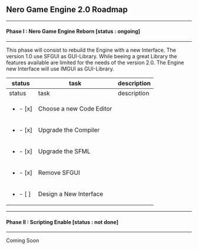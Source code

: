 ## Nero Game Engine 2.0 Roadmap

---
#### Phase I : Nero Game Engine Reborn [status : ongoing]
---

This phase will consist to rebuild the Engine with a new Interface. The version 1.0 use SFGUI as GUI-Library. While beeing a great Library the features available are limited for the needs of the version 2.0. The Engine new Interface will use IMGUI as GUI-Library.


| status | task | description | 
| --- | --- | --- |
| status | task | description | 
| <ul><li>- [x] </li></ul> | Choose a new Code Editor | |
| <ul><li>- [x] </li></ul> | Upgrade the Compiler | |
| <ul><li>- [x] </li></ul> | Upgrade the SFML | |
| <ul><li>- [x] </li></ul> | Remove SFGUI | |
| <ul><li>- [ ] </li></ul> | Design a New Interface | |


---
#### Phase II : Scripting Enable [status : not done]
---

Coming Soon


